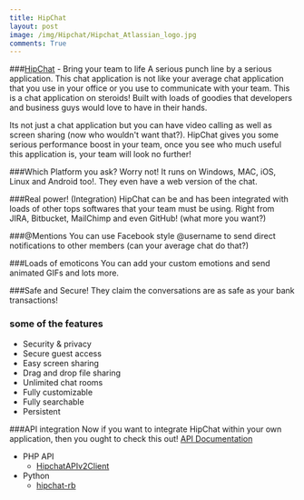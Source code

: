 ```yaml
---
title: HipChat
layout: post
image: /img/Hipchat/Hipchat_Atlassian_logo.jpg
comments: True
---
```


###[HipChat](https://www.hipchat.com) - Bring your team to life
A serious punch line by a serious application. This chat application is not like your average chat application that you use in your office or 
you use to communicate with your team. This is a chat application on steroids! Built with loads of goodies that developers and business guys would
love to have in their hands. 

Its not just a chat application but you can have video calling as well as screen sharing (now who wouldn't want that?). HipChat gives you some
serious performance boost in your team, once you see who much useful this application is, your team will look no further!

###Which Platform you ask?
Worry not! It runs on Windows, MAC, iOS, Linux and Android too!. They even have a web version of the chat.

###Real power! (Integration)
HipChat can be and has been integrated with loads of other tops softwares that your team must be using. Right from JIRA, Bitbucket, MailChimp and even GitHub! (what more you want?)

###@Mentions
You can use Facebook style @username to send direct notifications to other members (can your average chat do that?)

###Loads of emoticons
You can add your custom emotions and send animated GIFs and lots more.

###Safe and Secure!
They claim the conversations are as safe as your bank transactions!

### some of the features
* Security & privacy
* Secure guest access
* Easy screen sharing
* Drag and drop file sharing
* Unlimited chat rooms
* Fully customizable
* Fully searchable
* Persistent

###API integration
Now if you want to integrate HipChat within your own application, then you ought to check this out!
[API Documentation](https://www.hipchat.com/docs/apiv2)
* PHP API
	- [HipchatAPIv2Client](https://github.com/gorkalaucirica/HipchatAPIv2Client)
* Python
	- [hipchat-rb](https://github.com/hipchat/hipchat-rb)









